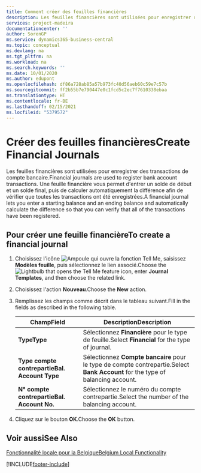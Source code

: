 ```yaml
---
title: Comment créer des feuilles financières
description: Les feuilles financières sont utilisées pour enregistrer des transactions de compte bancaire. Une feuille financière vous permet d'entrer un solde de début et un solde final, puis de calculer automatiquement la différence afin de vérifier que toutes les transactions ont été enregistrées.
services: project-madeira
documentationcenter: ''
author: SorenGP
ms.service: dynamics365-business-central
ms.topic: conceptual
ms.devlang: na
ms.tgt_pltfrm: na
ms.workload: na
ms.search.keywords: ''
ms.date: 10/01/2020
ms.author: edupont
ms.openlocfilehash: df86a728ab85a57b973fc40d56aeb60c59e7c57b
ms.sourcegitcommit: ff2b55b7e790447e0c1fcd5c2ec7f7610338ebaa
ms.translationtype: HT
ms.contentlocale: fr-BE
ms.lasthandoff: 02/15/2021
ms.locfileid: "5379572"
---
```

# <a name="create-financial-journals"></a><span data-ttu-id="79e18-104">Créer des feuilles financières</span><span class="sxs-lookup"><span data-stu-id="79e18-104">Create Financial Journals</span></span>
<span data-ttu-id="79e18-105">Les feuilles financières sont utilisées pour enregistrer des transactions de compte bancaire.</span><span class="sxs-lookup"><span data-stu-id="79e18-105">Financial journals are used to register bank account transactions.</span></span> <span data-ttu-id="79e18-106">Une feuille financière vous permet d'entrer un solde de début et un solde final, puis de calculer automatiquement la différence afin de vérifier que toutes les transactions ont été enregistrées.</span><span class="sxs-lookup"><span data-stu-id="79e18-106">A financial journal lets you enter a starting balance and an ending balance and automatically calculate the difference so that you can verify that all of the transactions have been registered.</span></span>  

## <a name="to-create-a-financial-journal"></a><span data-ttu-id="79e18-107">Pour créer une feuille financière</span><span class="sxs-lookup"><span data-stu-id="79e18-107">To create a financial journal</span></span>  

1.  <span data-ttu-id="79e18-108">Choisissez l'icône ![Ampoule qui ouvre la fonction Tell Me](../../media/ui-search/search_small.png "Dites-moi ce que vous voulez faire"), saisissez **Modèles feuille**, puis sélectionnez le lien associé.</span><span class="sxs-lookup"><span data-stu-id="79e18-108">Choose the ![Lightbulb that opens the Tell Me feature](../../media/ui-search/search_small.png "Tell me what you want to do") icon, enter **Journal Templates**, and then choose the related link.</span></span>  
2.  <span data-ttu-id="79e18-109">Choisissez l'action **Nouveau**.</span><span class="sxs-lookup"><span data-stu-id="79e18-109">Choose the **New** action.</span></span>  
3.  <span data-ttu-id="79e18-110">Remplissez les champs comme décrit dans le tableau suivant.</span><span class="sxs-lookup"><span data-stu-id="79e18-110">Fill in the fields as described in the following table.</span></span>  

    |<span data-ttu-id="79e18-111">Champ</span><span class="sxs-lookup"><span data-stu-id="79e18-111">Field</span></span>|<span data-ttu-id="79e18-112">Description</span><span class="sxs-lookup"><span data-stu-id="79e18-112">Description</span></span>|  
    |---------------------------------|---------------------------------------|  
    |<span data-ttu-id="79e18-113">**Type**</span><span class="sxs-lookup"><span data-stu-id="79e18-113">**Type**</span></span>|<span data-ttu-id="79e18-114">Sélectionnez **Financière** pour le type de feuille.</span><span class="sxs-lookup"><span data-stu-id="79e18-114">Select **Financial** for the type of journal.</span></span>|  
    |<span data-ttu-id="79e18-115">**Type compte contrepartie**</span><span class="sxs-lookup"><span data-stu-id="79e18-115">**Bal. Account Type**</span></span>|<span data-ttu-id="79e18-116">Sélectionnez **Compte bancaire** pour le type de compte contrepartie.</span><span class="sxs-lookup"><span data-stu-id="79e18-116">Select **Bank Account** for the type of balancing account.</span></span>|  
    |<span data-ttu-id="79e18-117">**N° compte contrepartie**</span><span class="sxs-lookup"><span data-stu-id="79e18-117">**Bal. Account No.**</span></span>|<span data-ttu-id="79e18-118">Sélectionnez le numéro du compte contrepartie.</span><span class="sxs-lookup"><span data-stu-id="79e18-118">Select the number of the balancing account.</span></span>|  

4.  <span data-ttu-id="79e18-119">Cliquez sur le bouton **OK**.</span><span class="sxs-lookup"><span data-stu-id="79e18-119">Choose the **OK** button.</span></span>  

## <a name="see-also"></a><span data-ttu-id="79e18-120">Voir aussi</span><span class="sxs-lookup"><span data-stu-id="79e18-120">See Also</span></span>  
 [<span data-ttu-id="79e18-121">Fonctionnalité locale pour la Belgique</span><span class="sxs-lookup"><span data-stu-id="79e18-121">Belgium Local Functionality</span></span>](belgium-local-functionality.md)


[!INCLUDE[footer-include](../../includes/footer-banner.md)]